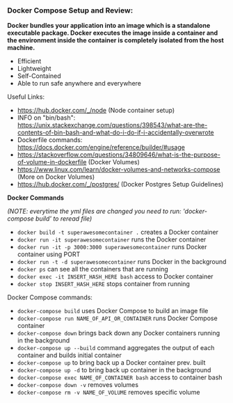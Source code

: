 ### Docker Compose Setup and Review:

**Docker bundles your application into an image which is a standalone executable package.  Docker executes the image inside a container and the environment inside the container is completely isolated from the host machine.**

 - Efficient
 - Lightweight
 - Self-Contained
 - Able to run safe anywhere and everywhere

Useful Links:

- https://hub.docker.com/_/node (Node container setup)
- INFO on "bin/bash": https://unix.stackexchange.com/questions/398543/what-are-the-contents-of-bin-bash-and-what-do-i-do-if-i-accidentally-overwrote
- Dockerfile commands: https://docs.docker.com/engine/reference/builder/#usage
- https://stackoverflow.com/questions/34809646/what-is-the-purpose-of-volume-in-dockerfile (Docker Volumes)
- https://www.linux.com/learn/docker-volumes-and-networks-compose (More on Docker Volumes)
- https://hub.docker.com/_/postgres/ (Docker Postgres Setup Guidelines)

**Docker Commands**

*(NOTE: everytime the yml files are changed you need to run: 'docker-compose build' to reread file)*
 - ``docker build -t superawesomecontainer .`` creates a Docker container
 - ``docker run -it superawesomecontainer`` runs the Docker container
 - ``docker run -it -p 3000:3000 superawesomecontainer`` runs Docker container using PORT
 - ``docker run -t -d superawesomecontainer`` runs Docker in the background
 - ``docker ps`` can see all the containers that are running
 - ``docker exec -it INSERT_HASH_HERE bash`` access to Docker container
 - ``docker stop INSERT_HASH_HERE`` stops container from running

 Docker Compose commands:
 - ``docker-compose build`` uses Docker Compose to build an image file
 - ``docker-compose run NAME_OF_API_OR_CONTAINER`` runs Docker Compose container
 - ``docker-compose down`` brings back down any Docker containers running in the background
 - ``docker-compose up --build`` command aggregates the output of each container  and builds initial container
 - ``docker-compose up`` to bring back up a Docker container prev. built
 - ``docker-compose up -d`` to bring back up container in the background
 - ``docker-compose exec NAME_OF_CONTAINER bash`` access to container bash
 - ``docker-compose down -v`` removes volumes
 - ``docker-compose rm -v NAME_OF_VOLUME`` removes specific volume

